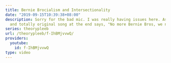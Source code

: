 ```yaml
---
title: Bernie Brocialism and Intersectionality
date: "2019-09-15T10:39:38+08:00"
description: Sorry for the bad mic. I was really having issues here. As that amazing
  and totally original song at the end says, "No more Bernie Bros, we need intersectionality."
series: theorypleeb
url: /theorypleeb/f-IhBMjvvwQ/
providers:
  youtube:
    id: f-IhBMjvvwQ
type: video
---
```

